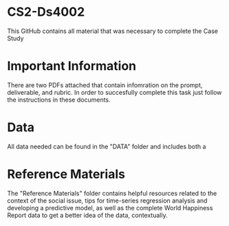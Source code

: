 # CS2-Ds4002

This GitHub contains all material that was necessary to complete the Case Study  

# Important Information
There are two PDFs attached that contain infomration on the prompt, deliverable, and rubric. In order to succesfully complete this task just follow the instructions in these documents.  

# Data
All data needed can be found in the "DATA" folder and includes both a 

# Reference Materials
The "Reference Materials" folder contains helpful resources related to the context of the social issue, tips for time-series regression analysis and developing a predictive model, as well as the complete World Happiness Report data to get a better idea of the data, contextually.
